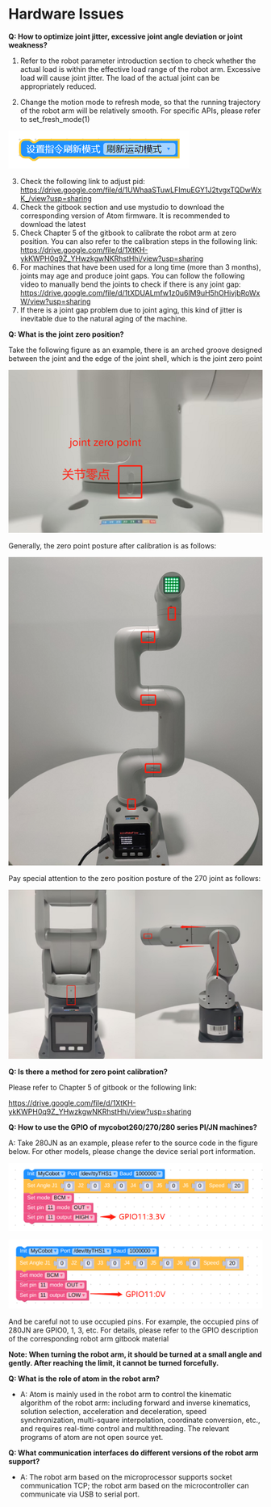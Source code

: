 # Hardware Issues

**Q: How to optimize joint jitter, excessive joint angle deviation or joint weakness?**

1. Refer to the robot parameter introduction section to check whether the actual load is within the effective load range of the robot arm. Excessive load will cause joint jitter. The load of the actual joint can be appropriately reduced.

2. Change the motion mode to refresh mode, so that the running trajectory of the robot arm will be relatively smooth. For specific APIs, please refer to
set_fresh_mode(1)

![](../../resource/4-SupportAndService/9.Troubleshooting/9.images/hardware_6-0.png)

3. Check the following link to adjust pid: https://drive.google.com/file/d/1UWhaaSTuwLFImuEGY1J2tvgxTQDwWxK_/view?usp=sharing
4. Check the gitbook section and use mystudio to download the corresponding version of Atom firmware. It is recommended to download the latest
5. Check Chapter 5 of the gitbook to calibrate the robot arm at zero position. You can also refer to the calibration steps in the following link: https://drive.google.com/file/d/1XtKH-ykKWPH0q9Z_YHwzkgwNKRhstHhi/view?usp=sharing
6. For machines that have been used for a long time (more than 3 months), joints may age and produce joint gaps. You can follow the following video to manually bend the joints to check if there is any joint gap: https://drive.google.com/file/d/1tXDUALmfw1z0u6lM9uH5hOHivjbRoWxW/view?usp=sharing
7. If there is a joint gap problem due to joint aging, this kind of jitter is inevitable due to the natural aging of the machine.

**Q: What is the joint zero position?**

Take the following figure as an example, there is an arched groove designed between the joint and the edge of the joint shell, which is the joint zero point

![](../../resource/4-SupportAndService/9.Troubleshooting/9.images/hardware_6.png)

Generally, the zero point posture after calibration is as follows:

![](../../resource/4-SupportAndService/9.Troubleshooting/9.images/hardware_7.png)

Pay special attention to the zero position posture of the 270 joint as follows:

![](../../resource/4-SupportAndService/9.Troubleshooting/9.images/hardware_8.png)

**Q: Is there a method for zero point calibration?**

Please refer to Chapter 5 of gitbook or the following link:

https://drive.google.com/file/d/1XtKH-ykKWPH0q9Z_YHwzkgwNKRhstHhi/view?usp=sharing

**Q: How to use the GPIO of mycobot260/270/280 series PI/JN machines?**

A: Take 280JN as an example, please refer to the source code in the figure below. For other models, please change the device serial port information.

![](../../resource/4-SupportAndService/9.Troubleshooting/9.images/pi_hardware_2.png)

![](../../resource/4-SupportAndService/9.Troubleshooting/9.images/pi_hardware_3.png)

And be careful not to use occupied pins. For example, the occupied pins of 280JN are GPIO0, 1, 3, etc. For details, please refer to the GPIO description of the corresponding robot arm gitbook material

**Note: When turning the robot arm, it should be turned at a small angle and gently. After reaching the limit, it cannot be turned forcefully.**

**Q: What is the role of atom in the robot arm?**

- A: Atom is mainly used in the robot arm to control the kinematic algorithm of the robot arm: including forward and inverse kinematics, solution selection, acceleration and deceleration, speed synchronization, multi-square interpolation, coordinate conversion, etc., and requires real-time control and multithreading. The relevant programs of atom are not open source yet.

**Q: What communication interfaces do different versions of the robot arm support?**

- A: The robot arm based on the microprocessor supports socket communication TCP; the robot arm based on the microcontroller can communicate via USB to serial port.


